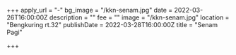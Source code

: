 +++
apply_url = "-"
bg_image = "/kkn-senam.jpg"
date = 2022-03-26T16:00:00Z
description = ""
fee = ""
image = "/kkn-senam.jpg"
location = "Bengkuring rt.32"
publishDate = 2022-03-28T16:00:00Z
title = "Senam Pagi"

+++
